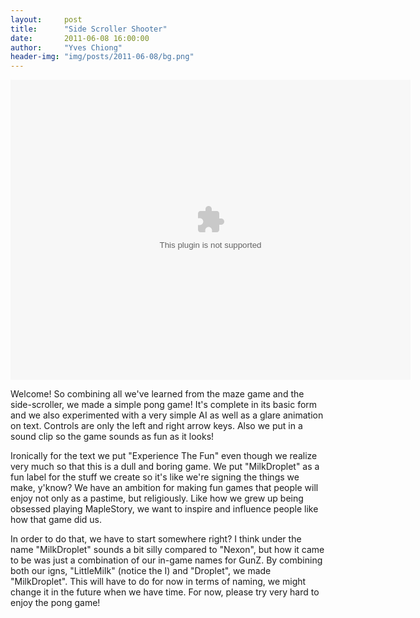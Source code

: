 ```yaml
---
layout:     post
title:      "Side Scroller Shooter"
date:       2011-06-08 16:00:00
author:     "Yves Chiong"
header-img: "img/posts/2011-06-08/bg.png"
---
```


<p>
    <object class="center-block card-shadow"
            style="width: 640px; height: 480px"
            data="/img/posts/2011-06-08/sidescroller.swf">
    </object>
</p>

Welcome! So combining all we've learned from the maze game and the side-scroller, we made a simple pong game! It's complete in its basic form and we also experimented with a very simple AI as well as a glare animation on text. Controls are only the left and right arrow keys. Also we put in a sound clip so the game sounds as fun as it looks!

Ironically for the text we put "Experience The Fun" even though we realize very much so that this is a dull and boring game. We put "MilkDroplet" as a fun label for the stuff we create so it's like we're signing the things we make, y'know? We have an ambition for making fun games that people will enjoy not only as a pastime, but religiously. Like how we grew up being obsessed playing MapleStory, we want to inspire and influence people like how that game did us.

In order to do that, we have to start somewhere right? I think under the name "MilkDroplet" sounds a bit silly compared to "Nexon", but how it came to be was just a combination of our in-game names for GunZ. By combining both our igns, "LittleMiIk" (notice the I) and "Droplet", we made "MilkDroplet". This will have to do for now in terms of naming, we might change it in the future when we have time. For now, please try very hard to enjoy the pong game!